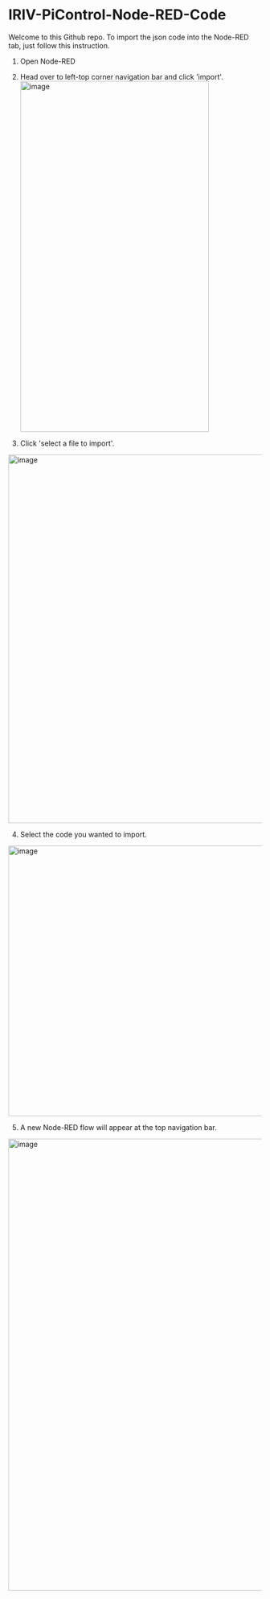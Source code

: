 # IRIV-PiControl-Node-RED-Code

Welcome to this Github repo. To import the json code into the Node-RED tab, just follow this instruction.

1. Open Node-RED

2. Head over to left-top corner navigation bar and click 'import'.
   <img width="375" height="698" alt="image" src="https://github.com/user-attachments/assets/9290eccd-68fa-4e56-9171-0093a74ce326"/>



3. Click 'select a file to import'.
  <img width="863" height="733" alt="image" src="https://github.com/user-attachments/assets/fe3f6cdd-9444-42b3-a8dc-472c4b52989f"/>



4. Select the code you wanted to import.
  <img width="767" height="538" alt="image" src="https://github.com/user-attachments/assets/baca706d-b5e9-4fa8-b5ed-4fad093a66ef"/>



5. A new Node-RED flow will appear at the top navigation bar.
  <img width="1912" height="899" alt="image" src="https://github.com/user-attachments/assets/08724c1c-5d65-41f4-b5d2-aa372e135066"/>


